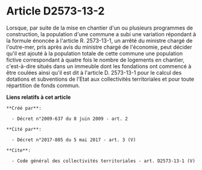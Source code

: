 # Article D2573-13-2

Lorsque, par suite de la mise en chantier d'un ou plusieurs programmes de construction, la population d'une commune a subi
une variation répondant à la formule énoncée à l'article R. 2573-13-1, un arrêté du ministre chargé de l'outre-mer, pris
après avis du ministre chargé de l'économie, peut décider qu'il est ajouté à la population totale de cette commune une
population fictive correspondant à quatre fois le nombre de logements en chantier, c'est-à-dire situés dans un immeuble dont
les fondations ont commencé à être coulées ainsi qu'il est dit à l'article D. 2573-13-1 pour le calcul des dotations et
subventions de l'Etat aux collectivités territoriales et pour toute répartition de fonds commun.

**Liens relatifs à cet article**

	**Créé par**:

	  - Décret n°2009-637 du 8 juin 2009 - art. 2

	**Cité par**:

	  - Décret n°2017-805 du 5 mai 2017 - art. 3 (V)

	**Cite**:

	  - Code général des collectivités territoriales - art. D2573-13-1 (V)
